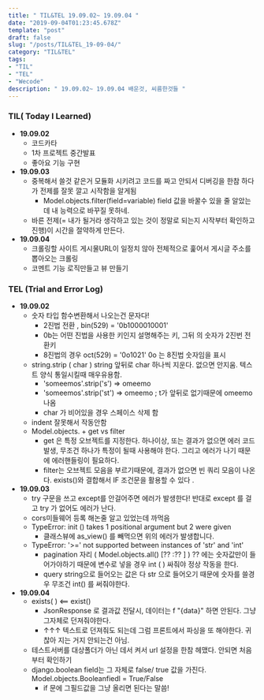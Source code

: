 ```yaml
---
title: " TIL&TEL 19.09.02~ 19.09.04 "
date: "2019-09-04T01:23:45.678Z"
template: "post"
draft: false
slug: "/posts/TIL&TEL_19-09-04/"
category: "TIL&TEL"
tags:
- "TIL"
- "TEL"
- "Wecode"
description: " 19.09.02~ 19.09.04 배운것, 씨름한것들 "
---
```

### TIL( Today I Learned)

- **19.09.02**
  - 코드카타 
  - 1차 프로젝트 중간발표 
  - 좋아요 기능 구현 
- **19.09.03**
  - 중복해서 쓸것 같은거 모듈화 시키려고 코드를 짜고 안되서 디버깅을 한참 하다가 전제를 잘못 깔고 시작함을 알게됨
    - Model.objects.filter(field=variable) field 값을 바꿀수 있을 줄 알았는데 내 능력으로 바꾸질 못하네.
  - 바른 전제(= 내가 될거라 생각하고 있는 것이 정말로 되는지 시작부터 확인하고 진행)이 시간을 절약하게 만든다. 
- **19.09.04**
  - 크롤링할 사이트 게시물URL이 일정치 않아 전체적으로 훑어서 게시글 주소를 뽑아오는 크롤링 
  - 코멘트 기능 로직만들고 뷰 만들기  	

### TEL (Trial and Error Log)

- **19.09.02**
  - 숫자 타입 함수변환해서 나오는건 문자다! 
    - 2진법 전환 , bin(529) = '0b1000010001' 
    - 0b는 어떤 진법을 사용한 키인지 설명해주는 키, 그뒤 의 숫자가 2진번 전환키
    - 8진법의 경우 oct(529) = '0o1021' 0o 는 8진법 숫자임을 표시
  - string.strip ( char ) string 앞뒤로 char 하나씩 지운다. 없으면 안지움. 텍스트 양식 통일시킬때 매우유용함.
    - 'someemos'.strip('s') => omeemo
    - 'someemos'.strip('st') => omeemo ; t가 앞뒤로 없기때문에 omeemo 나옴
    - char 가 비어있을 경우 스페이스 삭제 함
  - indent 잘못해서 작동안함
  - Model.objects. + get vs filter 
    - get 은 특정 오브젝트를 지정한다.  하나이상, 또는 결과가 없으면 에러 코드 발생, 무조건 하나가 특정이 될때 사용해야 한다. 그리고 에러가 나기 때문에 에러핸들링이 필요하다. 
    - filter는 오브젝트 모음을 부르기때문에, 결과가 없으면 빈 쿼리 모음이 나온다. exists()와 결합해서 IF 조건문을 활용할 수 있다 .
- **19.09.03**
  - try 구문을 쓰고 except를 안걸어주면 에러가 발생한다! 반대로 except 를 걸고 try 가 없어도 에러가 난다. 
  - cors미들웨어 등록 해논줄 알고 있었는데 까먹음
  - TypeError: init () takes 1 positional argument but 2 were given
    - 클래스뷰에 as_view() 를 빼먹으면 위의 에러가 발생합니다.
  - TypeError: '>=' not supported between instances of 'str' and 'int'
    - pagination 자리 ( Model.objects.all() [?? :?? ] ) ?? 에는 숫자값만이 들어가야하기 때문에 변수로 넣을 경우 int ( ) 싸줘야 정상 작동을 한다. 
    - query string으로 들어오는 값은 다 str 으로 들어오기 때문에 숫자를 쓸경우 무조건 int() 를 써줘야한다.
- **19.09.04**
  - exists( ) <== exist() 
    - JsonResponse 로 결과값 전달시, 데이터는 f "{data}" 하면 안된다. 그냥 그자체로 던져줘야한다. 
    - ↑↑↑ 텍스트로 던져줘도 되는데 그럼 프론트에서 파싱을 또 해야한다. 귀찮아 지는 거지 안되는건 아님. 
  - 테스트서버를 대상폴더가 아닌 데서 켜서 url 설정을 한참 헤맸다. 안되면 처음부터 확인하기 
  - django.boolean field는 그 자체로 false/ true 값을 가진다.  Model.objects.Booleanfiedl = True/False 
    - if 문에 그필드값을 그냥 올리면 된다는 말씀!
